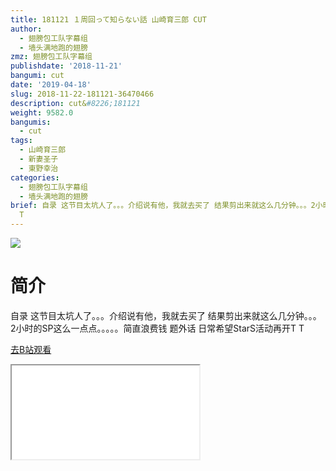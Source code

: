 ```yaml
---
title: 181121 １周回って知らない話 山崎育三郎 CUT
author:
  - 翅膀包工队字幕组
  - 墙头满地跑的翅膀
zmz: 翅膀包工队字幕组
publishdate: '2018-11-21'
bangumi: cut
date: '2019-04-18'
slug: 2018-11-22-181121-36470466
description: cut&#8226;181121
weight: 9582.0
bangumis:
  - cut
tags:
  - 山崎育三郎
  - 新妻圣子
  - 東野幸治
categories:
  - 翅膀包工队字幕组
  - 墙头满地跑的翅膀
brief: 自录 这节目太坑人了。。。介绍说有他，我就去买了 结果剪出来就这么几分钟。。。2小时的SP这么一点点。。。。。简直浪费钱 题外话 日常希望StarS活动再开T
  T
---
```

![](https://i.imgur.com/LVEIPzK.jpg)
# 简介  
自录
这节目太坑人了。。。介绍说有他，我就去买了 结果剪出来就这么几分钟。。。2小时的SP这么一点点。。。。。简直浪费钱
题外话 日常希望StarS活动再开T T  

[去B站观看](https://www.bilibili.com/video/av36470466/)
<div class ="resp-container"><iframe class="testiframe" src="//player.bilibili.com/player.html?aid=36470466"", scrolling="no", allowfullscreen="true" > </iframe></div> 
